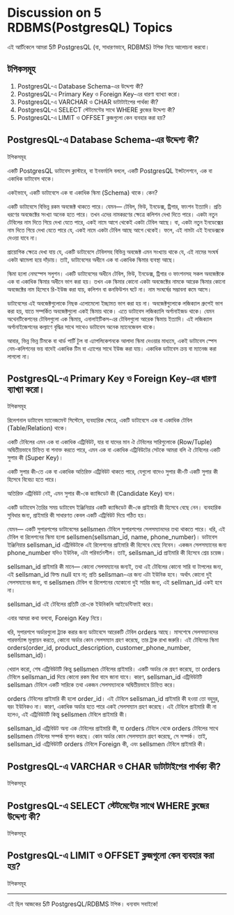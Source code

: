 # Discussion on 5 RDBMS(PostgresQL) Topics

এই আর্টিকেলে আমরা 5টি PostgresQL (বা, সাধারণভাবে, RDBMS) টপিক  নিয়ে আলোচনা করবো।

<h2 id="topics">টপিকসমূহ</h2>

1. <a href="#topic-1" style="text-decoration: none;">PostgresQL-এ Database Schema-এর উদ্দেশ্য কী?</a>
2. <a href="#topic-2" style="text-decoration: none;">PostgresQL-এ Primary Key ও Foreign Key-এর ধারণা ব্যাখ্যা করো।</a>
3. <a href="#topic-3" style="text-decoration: none;">PostgresQL-এ VARCHAR ও CHAR ডাটাটাইপের পার্থক্য কী?</a>
4. <a href="#topic-4" style="text-decoration: none;">PostgresQL-এ SELECT স্টেটমেন্টের সাথে WHERE ক্লজের উদ্দেশ্য কী?</a>
5. <a href="#topic-5" style="text-decoration: none;">PostgresQL-এ LIMIT ও OFFSET ক্লজগুলো কেন ব্যবহার করা হয়?</a>

<h2 id="topic-1">PostgresQL-এ Database Schema-এর উদ্দেশ্য কী?</h2>
<a href="#topics" style="text-decoration: none;">টপিকসমূহ</a>


একটি PostgresQL ডাটাবেস ক্লাস্টারে, বা ইনফর্মালি বললে, একটি PostgresQL ইন্সটলেশনে, এক বা একাধিক ডাটাবেস থাকে।

একইভাবে, একটি ডাটাবেসে এক বা একাধিক স্কিমা (Schema) থাকে। কেন?

একটি ডাটাবেসে বিভিন্ন রকম অবজেক্ট থাকতে পারে। যেমন— টেবিল, ভিউ, ইনডেক্স, ট্রিগার, ফাংশন ইত্যাদি। প্রতি ধরণের অবজেক্টের সংখ্যা অনেক হতে পারে। তখন এদের নামকরণের ক্ষেত্রে কলিশন দেখা দিতে পারে। একটা নতুন টেবিলের নাম দিতে গিয়ে দেখা যেতে পারে, একই নামে আগে থেকেই একটা টেবিল আছে। বা, একটা নতুন ইনডেক্সের নাম দিতে গিয়ে দেখা যেতে পারে যে, একই নামে একটা টেবিল আছে আগে থেকেই। ফলে, এই নামটা এই ইনডেক্সকে দেওয়া যাবে না।

প্রায়োগিক ক্ষেত্রে দেখা যায় যে, একটি ডাটাবেসে টেবিলসহ বিভিন্ন অবজেক্ট এমন সংখ্যায় থাকে যে, এই নামের সংঘর্ষ একটা ঝামেলা হয়ে দাঁড়ায়। তাই, ডাটাবেসের অধীনে এক বা একাধিক স্কিমার ব্যবস্থা আছে।

স্কিমা হলো নেমস্পেস সলুশন। একটি ডাটাবেসের অধীনে টেবিল, ভিউ, ইনডেক্স, ট্রিগার ও ফাংশনসহ সকল অবজেক্টকে এক বা একাধিক স্কিমার অধীনে ভাগ করা হয়। তখন এক স্কিমার কোনো একটা অবজেক্টের নামকে আরেক স্কিমার কোনো অবজেক্টের নাম হিসেবে রি-ইউজ করা যায়, কলিশন বা কনফিউশন ঘটে না। নাম সংঘর্ষের সম্ভাবনা কমে আসে।

ডাটাবেসের এই অবজেক্টগুলোকে নিছক এলোমেলো ইচ্ছামত ভাগ করা হয় না। অবজেক্টগুলোকে লজিক্যাল গ্রুপেই ভাগ করা হয়, যাতে সম্পর্কিত অবজেক্টগুলো একই স্কিমায় থাকে। এতে ডাটাবেস লজিক্যালি অর্গানাইজড থাকে। যেমন অথেনটিকেশনের টেবিলগুলো এক স্কিমায়, এনালাইটিকস-এর টেবিলগুলো আরেক স্কিমায় ইত্যাদি। এই লজিক্যাল অর্গানাইজেশনের কল্যাণে বৃদ্ধির সাথে সাথেও ডাটাবেস অনেক ম্যানেজেবল থাকে।

আবার, ভিন্ন ভিন্ন টিমকে বা থার্ড পার্টি টুল বা এ্যাপলিকেশনকে আলাদা স্কিমা দেওয়ার মাধ্যমে, একই ডাটাবেস স্পেস নেম-কলিশনের ভয় বাদেই একাধিক টিম বা এ্যাপের সাথে ইউজ করা যায়। একাধিক ডাটাবেস ক্রয় বা ম্যানেজ করা লাগলো না।

<h2 id="topic-2">PostgresQL-এ Primary Key ও Foreign Key-এর ধারণা ব্যাখ্যা করো।</h2>
<a href="#topics" style="text-decoration: none;">টপিকসমূহ</a>

রিলেশনাল ডাটাবেস ম্যানেজমেন্ট সিস্টেমে, ব্যবহারিক ক্ষেত্রে, একটি ডাটাবেসে এক বা একাধিক টেবিল (Table/Relation) থাকে।


একটি টেবিলের এমন এক বা একাধিক এট্রিবিউট, যার বা যাদের মান ঐ টেবিলের সারিগুলোকে (Row/Tuple) অদ্বিতীয়ভাবে চিহ্নিত বা শনাক্ত করতে পারে, এমন এক বা একাধিক এট্রিবিউটের সেটকে আমরা বলি ঐ টেবিলের একটি সুপার কী (Super Key)।

একটি সুপার কী-তে এক বা একাধিক অতিরিক্ত এট্রিবিউট থাকতে পারে, যেগুলো বাদেও সুপার কী-টি একটি সুপার কী হিসেবে বিবেচ্য হতে পারে।

অতিরিক্ত এট্রিবিউট নেই, এমন সুপার কী-কে ক্যান্ডিডেট কী (Candidate Key) বলে।

একটি ডাটাবেস তৈরির সময় ডাটাবেস ইঞ্জিনিয়ার একটি ক্যান্ডিডেট কী-কে প্রাইমারি কী হিসেবে বেছে নেন। ব্যবহারিক সুবিধার জন্য, প্রাইমারি কী সাধারণত কেবল একটি এট্রিবিউট দিয়ে গঠিত হয়।

যেমন— একটি সুপারশপের ডাটাবেসের sellsmen টেবিলে সুপারশপের সেলসম্যানদের তথ্য থাকতে পারে। ধরি, এই টেবিল বা রিলেশনের স্কিমা হলো sellsmen(sellsman_id, name, phone_number)। ডাটাবেস ইঞ্জিনিয়ার sellsman_id এট্রিবিউটকে এই রিলেশনের প্রাইমারি কী হিসেবে বেছে নিবেন। একজন সেলসম্যানের জন্য phone_number যদিও ইউনিক, এটা পরিবর্তনশীল। তাই, sellsman_id প্রাইমারি কী হিসেবে শ্রেয় চয়েজ।


sellsman_id প্রাইমারি কী মানে— কোনো সেলসম্যানের জন্যই, তথা এই টেবিলের কোনো সারি বা টাপলের জন্য, এই sellsman_id ফিল্ড null হবে না; প্রতি sellsman-এর জন্য এটা ইউনিক হবে। অর্থাৎ কোনো দুই সেলসম্যানের জন্য, বা sellsmen টেবিল বা রিলেশনের যেকোনো দুই সারির জন্য, এই sellman_id একই হবে না।

sellsman_id এই টেবিলের প্রতিটি রো-কে ইউনিকলি আইডেন্টিফাই করে।


এবার আমরা কথা বলবো, Foreign Key নিয়ে।

ধরি, সুপারশপে অর্ডারগুলো ট্র্যাক করার জন্য ডাটাবেসে আরেকটি টেবিল orders আছে। মাসশেষে সেলসম্যানদের পারফর্ম্যান্স মূল্যায়ন করতে, কোনো অর্ডার কোন সেলসম্যান গ্রহণ করেছে, তার ট্রাক রাখা জরুরি। এই টেবিলের স্কিমা orders(order_id, product_description, customer_phone_number, sellsman_id)।

খেয়াল করো, শেষ এট্রিবিউটটি কিন্তু sellsmen টেবিলের প্রাইমারি। একটি অর্ডার কে গ্রহণ করেছে, তা orders টেবিলে sellsman_id দিয়ে কোনো রকম দ্বিধা বাদে জানা যাবে। কারণ, sellsman_id এট্রিবিউটটি sellsman টেবিলে একটি সারিকে তথা একজন সেলসম্যানকে অদ্বিতীয়ভাবে চিহ্নিত করে।

orders টেবিলের প্রাইমারি কী হলো order_id। এই টেবিলে sellsman_id প্রাইমারি কী হওয়া তো বহুদুর, বরং ইউনিকও না। কারণ, একাধিক অর্ডার হতে পারে একই সেলসম্যান গ্রহণ করেছে। এই টেবিলে প্রাইমারি কী না হলেও, এই এট্রিবিউটটি কিন্তু sellsmen টেবিলে প্রাইমারি কী।

sellsman_id এট্রিবিউট অন্য এক টেবিলের প্রাইমারি কী, যা orders টেবিলে থেকে orders টেবিলের সাথে sellsmen টেবিলের সম্পর্ক স্থাপন করছে। কোন অর্ডার কোন সেলসম্যান গ্রহণ করেছে, সে সম্পর্ক। তাই, sellsman_id এট্রিবিউটটি orders টেবিলে Foreign কী, এবং sellsmen টেবিলে প্রাইমারি কী। 


<h2 id="topic-3">PostgresQL-এ VARCHAR ও CHAR ডাটাটাইপের পার্থক্য কী?</h2>
<a href="#topics" style="text-decoration: none;">টপিকসমূহ</a>

<h2 id="topic-4">PostgresQL-এ SELECT স্টেটমেন্টের সাথে WHERE ক্লজের উদ্দেশ্য কী?</h2>
<a href="#topics" style="text-decoration: none;">টপিকসমূহ</a>

<h2 id="topic-5">PostgresQL-এ LIMIT ও OFFSET ক্লজগুলো কেন ব্যবহার করা হয়?</h2>
<a href="#topics" style="text-decoration: none;">টপিকসমূহ</a>



---



এই ছিল আজকের 5টি PostgresQL/RDBMS টপিক। ধন্যবাদ সবাইকে!
